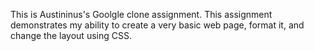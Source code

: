 This is Austininus's Goolgle clone assignment. This assignment demonstrates my ability to create a very basic web page, format it, and change the layout using CSS.
